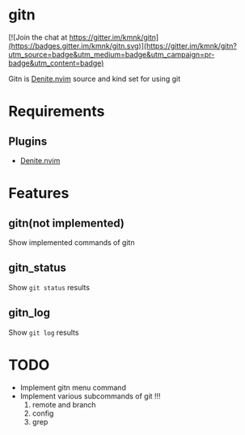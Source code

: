 # gitn

[![Join the chat at https://gitter.im/kmnk/gitn](https://badges.gitter.im/kmnk/gitn.svg)](https://gitter.im/kmnk/gitn?utm_source=badge&utm_medium=badge&utm_campaign=pr-badge&utm_content=badge)

Gitn is [Denite.nvim][denite] source and kind set for using git

# Requirements
## Plugins
- [Denite.nvim][denite]

# Features
## gitn(not implemented)
Show implemented commands of gitn

## gitn_status
Show `git status` results

## gitn_log
Show `git log` results

# TODO
- Implement gitn menu command
- Implement various subcommands of git !!!
    1. remote and branch
    2. config
    3. grep

[denite]:https://github.com/Shougo/denite.nvim
